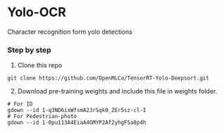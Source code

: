 # Yolo-OCR
Character recognition form yolo detections


### Step by step

1. Clone this repo
  ```
  git clone https://github.com/OpenMLCo/TensorRT-Yolo-Deepsort.git
  ```

2. Download pre-training weights and include this file in weights folder.
  ```shell
  # For ID
  gdown --id 1-q3ND6ixWfsmA2JrSqk0_ZEr5sz-cl-I
  # For Pedestrian-photo
  gdown --id 1-0pu113A4EiaA4GMYP2Af2yhgFSa8p4h
  ```
